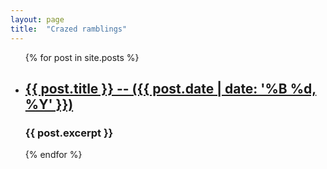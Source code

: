 ```yaml
---
layout: page
title:  "Crazed ramblings"
---
```

<ul>
  {% for post in site.posts %}
    <li>
      <h2><a href="{{ post.url }}">{{ post.title }} -- ({{ post.date | date: '%B %d, %Y' }})</a></h2>
      <h3>{{ post.excerpt }}</h3>
    </li>
  {% endfor %}
</ul>



